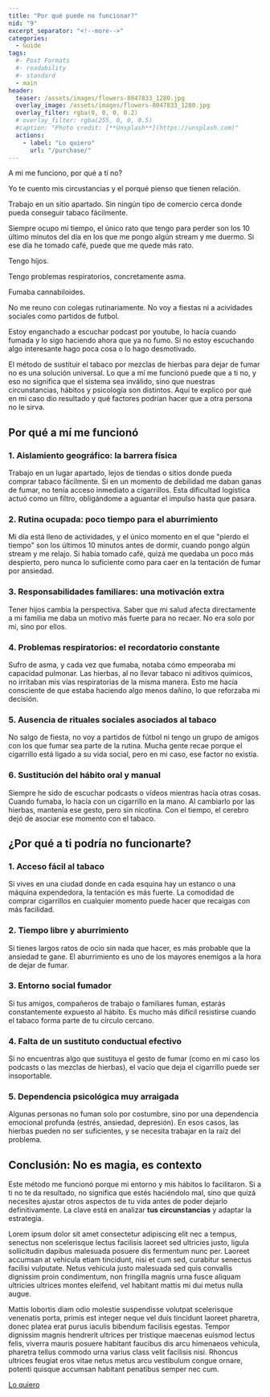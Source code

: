 ```yaml
---
title: "Por qué puede no funcionar?"
nid: "9"
excerpt_separator: "<!--more-->"
categories:
  - Guide
tags:
  #- Post Formats
  #- readability
  #- standard
  - main
header:
  teaser: /assets/images/flowers-8047833_1280.jpg
  overlay_image: /assets/images/flowers-8047833_1280.jpg
  overlay_filter: rgba(0, 0, 0, 0.2)
  # overlay_filter: rgba(255, 0, 0, 0.5)
  #caption: "Photo credit: [**Unsplash**](https://unsplash.com)"
  actions:
    - label: "Lo quiero"
      url: "/purchase/"
---
```


A mi me funciono, por qué a tí no?

<!--more-->

Yo te cuento mis circustancias y el porqué pienso que tienen relación.

Trabajo en un sitio apartado. Sin ningún tipo de comercio cerca donde pueda conseguir tabaco fácilmente.

Siempre ocupo mi tiempo, el único rato que tengo para perder son los 10 último minutos del día en los que me pongo algún stream y me duermo. Si ese día he tomado café, puede que me quede más rato.

Tengo hijos.

Tengo problemas respiratorios, concretamente asma.

Fumaba cannabiloides.

No me reuno con colegas rutinariamente. No voy a fiestas ni a acividades sociales como partidos de futbol.

Estoy enganchado a escuchar podcast por youtube, lo hacía cuando fumada y lo sigo haciendo ahora que ya no fumo. Si no estoy escuchando algo interesante hago poca cosa o lo hago desmotivado.


El método de sustituir el tabaco por mezclas de hierbas para dejar de fumar no es una solución universal. Lo que a mí me funcionó puede que a ti no, y eso no significa que el sistema sea inválido, sino que nuestras circunstancias, hábitos y psicología son distintos. Aquí te explico por qué en mi caso dio resultado y qué factores podrían hacer que a otra persona no le sirva.  

## **Por qué a mí me funcionó**  

### **1. Aislamiento geográfico: la barrera física**  
Trabajo en un lugar apartado, lejos de tiendas o sitios donde pueda comprar tabaco fácilmente. Si en un momento de debilidad me daban ganas de fumar, no tenía acceso inmediato a cigarrillos. Esta dificultad logística actuó como un filtro, obligándome a aguantar el impulso hasta que pasara.  

### **2. Rutina ocupada: poco tiempo para el aburrimiento**  
Mi día está lleno de actividades, y el único momento en el que "pierdo el tiempo" son los últimos 10 minutos antes de dormir, cuando pongo algún stream y me relajo. Si había tomado café, quizá me quedaba un poco más despierto, pero nunca lo suficiente como para caer en la tentación de fumar por ansiedad.  

### **3. Responsabilidades familiares: una motivación extra**  
Tener hijos cambia la perspectiva. Saber que mi salud afecta directamente a mi familia me daba un motivo más fuerte para no recaer. No era solo por mí, sino por ellos.  

### **4. Problemas respiratorios: el recordatorio constante**  
Sufro de asma, y cada vez que fumaba, notaba cómo empeoraba mi capacidad pulmonar. Las hierbas, al no llevar tabaco ni aditivos químicos, no irritaban mis vías respiratorias de la misma manera. Esto me hacía consciente de que estaba haciendo algo menos dañino, lo que reforzaba mi decisión.  

### **5. Ausencia de rituales sociales asociados al tabaco**  
No salgo de fiesta, no voy a partidos de fútbol ni tengo un grupo de amigos con los que fumar sea parte de la rutina. Mucha gente recae porque el cigarrillo está ligado a su vida social, pero en mi caso, ese factor no existía.  

### **6. Sustitución del hábito oral y manual**  
Siempre he sido de escuchar podcasts o vídeos mientras hacía otras cosas. Cuando fumaba, lo hacía con un cigarrillo en la mano. Al cambiarlo por las hierbas, mantenía ese gesto, pero sin nicotina. Con el tiempo, el cerebro dejó de asociar ese momento con el tabaco.  

## **¿Por qué a ti podría no funcionarte?**  

### **1. Acceso fácil al tabaco**  
Si vives en una ciudad donde en cada esquina hay un estanco o una máquina expendedora, la tentación es más fuerte. La comodidad de comprar cigarrillos en cualquier momento puede hacer que recaigas con más facilidad.  

### **2. Tiempo libre y aburrimiento**  
Si tienes largos ratos de ocio sin nada que hacer, es más probable que la ansiedad te gane. El aburrimiento es uno de los mayores enemigos a la hora de dejar de fumar.  

### **3. Entorno social fumador**  
Si tus amigos, compañeros de trabajo o familiares fuman, estarás constantemente expuesto al hábito. Es mucho más difícil resistirse cuando el tabaco forma parte de tu círculo cercano.  

### **4. Falta de un sustituto conductual efectivo**  
Si no encuentras algo que sustituya el gesto de fumar (como en mi caso los podcasts o las mezclas de hierbas), el vacío que deja el cigarrillo puede ser insoportable.  

### **5. Dependencia psicológica muy arraigada**  
Algunas personas no fuman solo por costumbre, sino por una dependencia emocional profunda (estrés, ansiedad, depresión). En esos casos, las hierbas pueden no ser suficientes, y se necesita trabajar en la raíz del problema.  

## **Conclusión: No es magia, es contexto**  
Este método me funcionó porque mi entorno y mis hábitos lo facilitaron. Si a ti no te da resultado, no significa que estés haciéndolo mal, sino que quizá necesites ajustar otros aspectos de tu vida antes de poder dejarlo definitivamente. La clave está en analizar **tus circunstancias** y adaptar la estrategia.  

Lorem ipsum dolor sit amet consectetur adipiscing elit nec a tempus, senectus non scelerisque lectus facilisis laoreet sed ultricies justo, ligula sollicitudin dapibus malesuada posuere dis fermentum nunc per. Laoreet accumsan at vehicula etiam tincidunt, nisi et cum sed, curabitur senectus facilisi vulputate. Netus vehicula justo malesuada sed quis convallis dignissim proin condimentum, non fringilla magnis urna fusce aliquam ultricies ultrices montes eleifend, vel habitant mattis mi dui metus nulla augue.

Mattis lobortis diam odio molestie suspendisse volutpat scelerisque venenatis porta, primis est integer neque vel duis tincidunt laoreet pharetra, donec platea erat purus iaculis bibendum facilisis egestas. Tempor dignissim magnis hendrerit ultrices per tristique maecenas euismod lectus felis, viverra mauris posuere habitant faucibus dis arcu himenaeos vehicula, pharetra tellus commodo urna varius class velit facilisis nisi. Rhoncus ultrices feugiat eros vitae netus metus arcu vestibulum congue ornare, potenti quisque accumsan habitant penatibus semper nec cum.

[Lo quiero](../../purchase/)